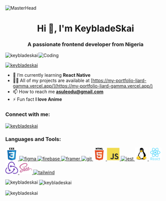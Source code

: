 <div style="display: flex; justify-content: center;">
  <img alt="MasterHead" style="width: 100%; height: 100%; object-fit: cover;" src="https://encrypted-tbn0.gstatic.com/images?q=tbn:ANd9GcSOrSzlBUNtNTA4vnr9nBGoz3WhCE_3fOHVIQ&s" />
</div>

<h1 align="center">Hi 👋, I'm KeybladeSkai</h1>
<h3 align="center">A passionate frontend developer from Nigeria</h3>

<img align="right" alt="Coding" width="400" src="https://backiee.com/static/wallpapers/1920x1080/386745.jpg">

<p align="left"> <img src="https://komarev.com/ghpvc/?username=keybladeskai&label=Profile%20views&color=0e75b6&style=flat" alt="keybladeskai" /> </p>

<p align="left"> <a href="https://twitter.com/keybladeskai" target="blank"><img src="https://img.shields.io/twitter/follow/keybladeskai?logo=twitter&style=for-the-badge" alt="keybladeskai" /></a> </p>

- 🌱 I’m currently learning **React Native**
- 👨‍💻 All of my projects are available at [https://my-portfolio-liard-gamma.vercel.app/](https://my-portfolio-liard-gamma.vercel.app/)
- 📫 How to reach me **asuleodu@gmail.com**
- ⚡ Fun fact **I love Anime**

<h3 align="left">Connect with me:</h3>
<p align="left">
  <a href="https://twitter.com/keybladeskai" target="blank"><img align="center" src="https://raw.githubusercontent.com/rahuldkjain/github-profile-readme-generator/master/src/images/icons/Social/twitter.svg" alt="keybladeskai" height="30" width="40" /></a>
</p>

<h3 align="left">Languages and Tools:</h3>
<p align="left">
  <a href="https://www.w3schools.com/css/" target="_blank" rel="noreferrer"> 
    <img src="https://raw.githubusercontent.com/devicons/devicon/master/icons/css3/css3-original-wordmark.svg" alt="css3" width="40" height="40"/> 
  </a> 
  <a href="https://www.figma.com/" target="_blank" rel="noreferrer"> 
    <img src="https://www.vectorlogo.zone/logos/figma/figma-icon.svg" alt="figma" width="40" height="40"/> 
  </a> 
  <a href="https://firebase.google.com/" target="_blank" rel="noreferrer"> 
    <img src="https://www.vectorlogo.zone/logos/firebase/firebase-icon.svg" alt="firebase" width="40" height="40"/> 
  </a> 
  <a href="https://www.framer.com/" target="_blank" rel="noreferrer"> 
    <img src="https://www.vectorlogo.zone/logos/framer/framer-icon.svg" alt="framer" width="40" height="40"/> 
  </a> 
  <a href="https://git-scm.com/" target="_blank" rel="noreferrer"> 
    <img src="https://www.vectorlogo.zone/logos/git-scm/git-scm-icon.svg" alt="git" width="40" height="40"/> 
  </a> 
  <a href="https://www.w3.org/html/" target="_blank" rel="noreferrer"> 
    <img src="https://raw.githubusercontent.com/devicons/devicon/master/icons/html5/html5-original-wordmark.svg" alt="html5" width="40" height="40"/> 
  </a> 
  <a href="https://developer.mozilla.org/en-US/docs/Web/JavaScript" target="_blank" rel="noreferrer"> 
    <img src="https://raw.githubusercontent.com/devicons/devicon/master/icons/javascript/javascript-original.svg" alt="javascript" width="40" height="40"/> 
  </a> 
  <a href="https://jestjs.io" target="_blank" rel="noreferrer"> 
    <img src="https://www.vectorlogo.zone/logos/jestjsio/jestjsio-icon.svg" alt="jest" width="40" height="40"/> 
  </a> 
  <a href="https://www.linux.org/" target="_blank" rel="noreferrer"> 
    <img src="https://raw.githubusercontent.com/devicons/devicon/master/icons/linux/linux-original.svg" alt="linux" width="40" height="40"/> 
  </a> 
  <a href="https://reactjs.org/" target="_blank" rel="noreferrer"> 
    <img src="https://raw.githubusercontent.com/devicons/devicon/master/icons/react/react-original-wordmark.svg" alt="react" width="40" height="40"/> 
  </a> 
  <a href="https://redux.js.org" target="_blank" rel="noreferrer"> 
    <img src="https://raw.githubusercontent.com/devicons/devicon/master/icons/redux/redux-original.svg" alt="redux" width="40" height="40"/> 
  </a> 
  <a href="https://sass-lang.com" target="_blank" rel="noreferrer"> 
    <img src="https://raw.githubusercontent.com/devicons/devicon/master/icons/sass/sass-original.svg" alt="sass" width="40" height="40"/> 
  </a> 
  <a href="https://tailwindcss.com/" target="_blank" rel="noreferrer"> 
    <img src="https://www.vectorlogo.zone/logos/tailwindcss/tailwindcss-icon.svg" alt="tailwind" width="40" height="40"/> 
  </a> 
</p>

<p><img align="left" src="https://github-readme-stats.vercel.app/api/top-langs?username=keybladeskai&show_icons=true&locale=en&layout=compact" alt="keybladeskai" /></p>

<p>&nbsp;<img align="center" src="https://github-readme-stats.vercel.app/api?username=keybladeskai&show_icons=true&locale=en" alt="keybladeskai" /></p>

<p><img align="center" src="https://github-readme-streak-stats.herokuapp.com/?user=keybladeskai&" alt="keybladeskai" /></p>
